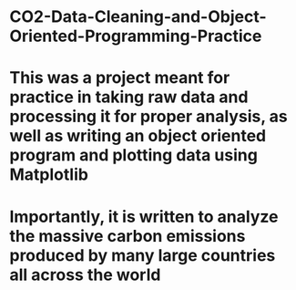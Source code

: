 # CO2-Data-Cleaning-and-Object-Oriented-Programming-Practice

# This was a project meant for practice in taking raw data and processing it for proper analysis, as well as writing an object oriented program and plotting data using Matplotlib 

# Importantly, it is written to analyze the massive carbon emissions produced by many large countries all across the world
